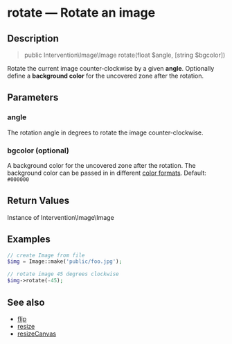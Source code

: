 # rotate — Rotate an image

## Description

> public Intervention\Image\Image rotate(float $angle, [string $bgcolor])

Rotate the current image counter-clockwise by a given **angle**. Optionally define a **background color** for the uncovered zone after the rotation.

## Parameters

### angle
The rotation angle in degrees to rotate the image counter-clockwise.

### bgcolor (optional)
A background color for the uncovered zone after the rotation. The background color can be passed in in different [color formats](/getting_started/formats). Default: ```#000000```


## Return Values
Instance of Intervention\Image\Image

## Examples

```php
// create Image from file
$img = Image::make('public/foo.jpg');

// rotate image 45 degrees clockwise
$img->rotate(-45);
```

## See also

- [flip](/api/flip)
- [resize](/api/resize)
- [resizeCanvas](/api/resizeCanvas)
